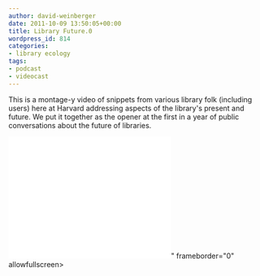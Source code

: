 ```yaml
---
author: david-weinberger
date: 2011-10-09 13:50:05+00:00
title: Library Future.0
wordpress_id: 814
categories:
- library ecology
tags:
- podcast
- videocast
---
```


This is a montage-y video of snippets from various library folk (including users) here at Harvard addressing  aspects of the library's present and future. We put it together as the opener at the first in a year of public conversations about the future of libraries.

<div class="embed-container"><iframe width="320" height="240" src="<iframe width="460" height="295" src="https://www.youtube.com/embed/f1SPJny_dbA" frameborder="0" allowfullscreen></iframe>" frameborder="0" allowfullscreen></iframe></div>
